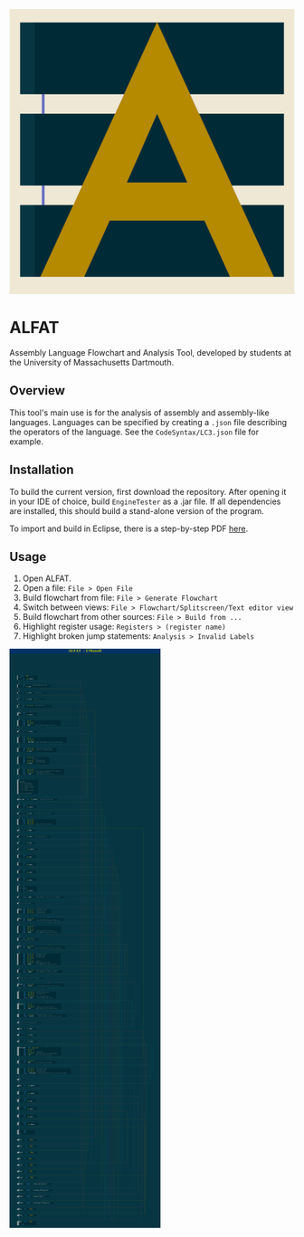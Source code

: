 
![Icon](src/res/icon/alfatlogo2.png)
# ALFAT
Assembly Language Flowchart and Analysis Tool, developed by students at the University of Massachusetts Dartmouth.

## Overview
This tool's main use is for the analysis of assembly and assembly-like languages. Languages can be specified by creating a `.json` file describing the operators of the language. See the `CodeSyntax/LC3.json` file for example. 

## Installation
To build the current version, first download the repository. After opening it in your IDE of choice, build `EngineTester` as a .jar file. If all dependencies are installed, this should build a stand-alone version of the program.

To import and build in Eclipse, there is a step-by-step PDF [here](https://drive.google.com/file/d/1py5uuGi124NZxXoda55RIfh6BKzsI1nw/view?usp=sharing).

## Usage

1. Open ALFAT.
2. Open a file: `File > Open File`
3. Build flowchart from file: `File > Generate Flowchart`
4. Switch between views: `File > Flowchart/Splitscreen/Text editor view`
5. Build flowchart from other sources: `File > Build from ... `
6. Highlight register usage: `Registers > (register name)`
7. Highlight broken jump statements: `Analysis > Invalid Labels`

![Flowchart output](src/res/demo.png)